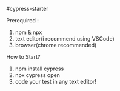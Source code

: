 #cypress-starter 

Prerequired : 
1. npm & npx
2. text editor(i recommend using VSCode)
3. browser(chrome recommended)

How to Start?
1. npm install cypress
2. npx cypress open
3. code your test in any text editor!
